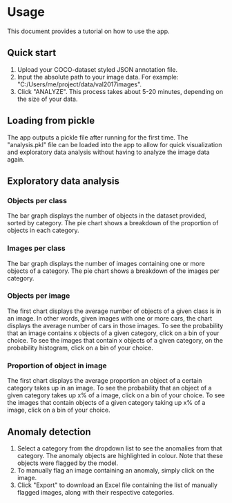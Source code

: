 # Usage
This document provides a tutorial on how to use the app.

## Quick start
1. Upload your COCO-dataset styled JSON annotation file.
2. Input the absolute path to your image data. For example: "C:/Users/me/project/data/val2017images".
3. Click "ANALYZE". This process takes about 5-20 minutes, depending on the size of your data.

## Loading from pickle
The app outputs a pickle file after running for the first time. The "analysis.pkl" file can be loaded into the app to
allow for quick visualization and exploratory data analysis without having to analyze the image data again.

## Exploratory data analysis

### Objects per class
The bar graph displays the number of objects in the dataset provided, sorted by category. The pie chart shows a
breakdown of the proportion of objects in each category.

### Images per class
The bar graph displays the number of images containing one or more objects of a category. The pie chart shows a
breakdown of the images per category.

### Objects per image
The first chart displays the average number of objects of a given class is in an image. In other words, given images
with one or more cars, the chart displays the average number of cars in those images. To see the probability that an
image contains x objects of a given category, click on a bin of your choice. To see the images that contain x objects
of a given category, on the probability histogram, click on a bin of your choice.

### Proportion of object in image
The first chart displays the average proportion an object of a certain category takes up in an image. To see the
probability that an object of a given category takes up x% of a image, click on a bin of your choice. To see the
images that contain objects of a given category taking up x% of a image, click on a bin of your choice.

## Anomaly detection
1. Select a category from the dropdown list to see the anomalies from that category. The anomaly objects are
highlighted in colour. Note that these objects were flagged by the model.
2. To manually flag an image containing an anomaly, simply click on the image.
3. Click "Export" to download an Excel file containing the list of manually flagged images, along with their respective
categories.
